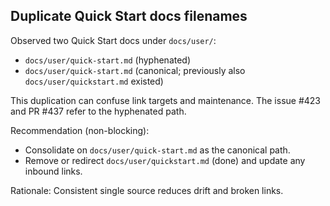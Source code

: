 ## Duplicate Quick Start docs filenames

Observed two Quick Start docs under `docs/user/`:

- `docs/user/quick-start.md` (hyphenated)
- `docs/user/quick-start.md` (canonical; previously also `docs/user/quickstart.md` existed)

This duplication can confuse link targets and maintenance. The issue #423 and PR #437 refer to the hyphenated path.

Recommendation (non-blocking):

- Consolidate on `docs/user/quick-start.md` as the canonical path.
- Remove or redirect `docs/user/quickstart.md` (done) and update any inbound links.

Rationale: Consistent single source reduces drift and broken links.

